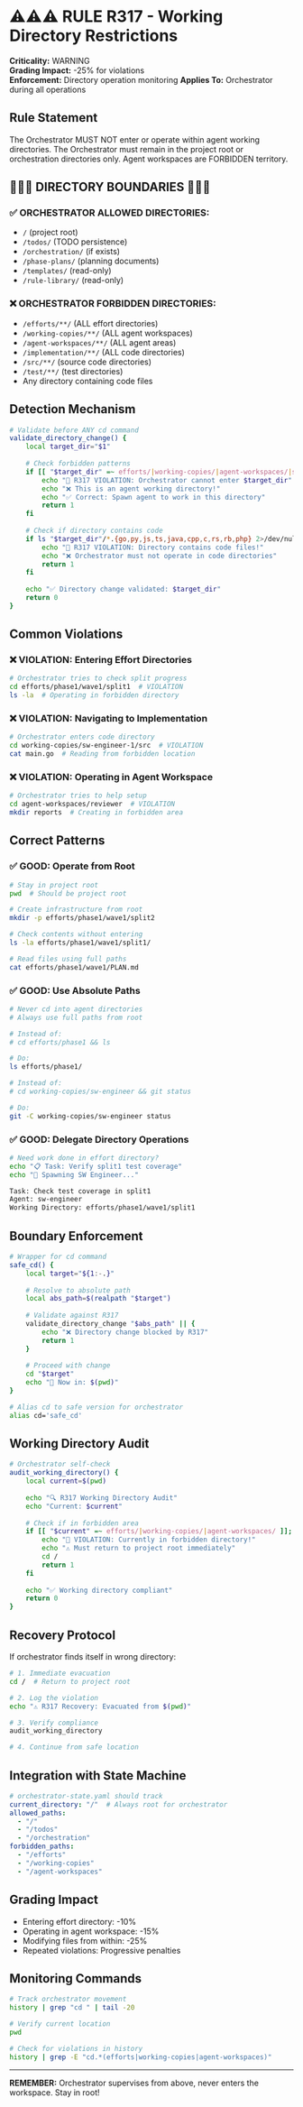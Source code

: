 # ⚠️⚠️⚠️ RULE R317 - Working Directory Restrictions

**Criticality:** WARNING  
**Grading Impact:** -25% for violations  
**Enforcement:** Directory operation monitoring
**Applies To:** Orchestrator during all operations

## Rule Statement

The Orchestrator MUST NOT enter or operate within agent working directories. The Orchestrator must remain in the project root or orchestration directories only. Agent workspaces are FORBIDDEN territory.

## 🔴🔴🔴 DIRECTORY BOUNDARIES 🔴🔴🔴

### ✅ ORCHESTRATOR ALLOWED DIRECTORIES:
- `/` (project root)
- `/todos/` (TODO persistence)
- `/orchestration/` (if exists)
- `/phase-plans/` (planning documents)
- `/templates/` (read-only)
- `/rule-library/` (read-only)

### ❌ ORCHESTRATOR FORBIDDEN DIRECTORIES:
- `/efforts/**/` (ALL effort directories)
- `/working-copies/**/` (ALL agent workspaces)
- `/agent-workspaces/**/` (ALL agent areas)
- `/implementation/**/` (ALL code directories)
- `/src/**/` (source code directories)
- `/test/**/` (test directories)
- Any directory containing code files

## Detection Mechanism

```bash
# Validate before ANY cd command
validate_directory_change() {
    local target_dir="$1"
    
    # Check forbidden patterns
    if [[ "$target_dir" =~ efforts/|working-copies/|agent-workspaces/|src/|test/|implementation/ ]]; then
        echo "🚨 R317 VIOLATION: Orchestrator cannot enter $target_dir"
        echo "❌ This is an agent working directory!"
        echo "✅ Correct: Spawn agent to work in this directory"
        return 1
    fi
    
    # Check if directory contains code
    if ls "$target_dir"/*.{go,py,js,ts,java,cpp,c,rs,rb,php} 2>/dev/null | grep -q .; then
        echo "🚨 R317 VIOLATION: Directory contains code files!"
        echo "❌ Orchestrator must not operate in code directories"
        return 1
    fi
    
    echo "✅ Directory change validated: $target_dir"
    return 0
}
```

## Common Violations

### ❌ VIOLATION: Entering Effort Directories
```bash
# Orchestrator tries to check split progress
cd efforts/phase1/wave1/split1  # VIOLATION
ls -la  # Operating in forbidden directory
```

### ❌ VIOLATION: Navigating to Implementation
```bash
# Orchestrator enters code directory
cd working-copies/sw-engineer-1/src  # VIOLATION
cat main.go  # Reading from forbidden location
```

### ❌ VIOLATION: Operating in Agent Workspace
```bash
# Orchestrator tries to help setup
cd agent-workspaces/reviewer  # VIOLATION
mkdir reports  # Creating in forbidden area
```

## Correct Patterns

### ✅ GOOD: Operate from Root
```bash
# Stay in project root
pwd  # Should be project root

# Create infrastructure from root
mkdir -p efforts/phase1/wave1/split2

# Check contents without entering
ls -la efforts/phase1/wave1/split1/

# Read files using full paths
cat efforts/phase1/wave1/PLAN.md
```

### ✅ GOOD: Use Absolute Paths
```bash
# Never cd into agent directories
# Always use full paths from root

# Instead of:
# cd efforts/phase1 && ls

# Do:
ls efforts/phase1/

# Instead of:
# cd working-copies/sw-engineer && git status  

# Do:
git -C working-copies/sw-engineer status
```

### ✅ GOOD: Delegate Directory Operations
```bash
# Need work done in effort directory?
echo "📋 Task: Verify split1 test coverage"
echo "🚀 Spawning SW Engineer..."

Task: Check test coverage in split1
Agent: sw-engineer
Working Directory: efforts/phase1/wave1/split1
```

## Boundary Enforcement

```bash
# Wrapper for cd command
safe_cd() {
    local target="${1:-.}"
    
    # Resolve to absolute path
    local abs_path=$(realpath "$target")
    
    # Validate against R317
    validate_directory_change "$abs_path" || {
        echo "❌ Directory change blocked by R317"
        return 1
    }
    
    # Proceed with change
    cd "$target"
    echo "📍 Now in: $(pwd)"
}

# Alias cd to safe version for orchestrator
alias cd='safe_cd'
```

## Working Directory Audit

```bash
# Orchestrator self-check
audit_working_directory() {
    local current=$(pwd)
    
    echo "🔍 R317 Working Directory Audit"
    echo "Current: $current"
    
    # Check if in forbidden area
    if [[ "$current" =~ efforts/|working-copies/|agent-workspaces/ ]]; then
        echo "🚨 VIOLATION: Currently in forbidden directory!"
        echo "⚠️ Must return to project root immediately"
        cd /
        return 1
    fi
    
    echo "✅ Working directory compliant"
    return 0
}
```

## Recovery Protocol

If orchestrator finds itself in wrong directory:
```bash
# 1. Immediate evacuation
cd /  # Return to project root

# 2. Log the violation
echo "⚠️ R317 Recovery: Evacuated from $(pwd)"

# 3. Verify compliance
audit_working_directory

# 4. Continue from safe location
```

## Integration with State Machine

```yaml
# orchestrator-state.yaml should track
current_directory: "/"  # Always root for orchestrator
allowed_paths:
  - "/"
  - "/todos"
  - "/orchestration"
forbidden_paths:
  - "/efforts"
  - "/working-copies"
  - "/agent-workspaces"
```

## Grading Impact

- Entering effort directory: -10%
- Operating in agent workspace: -15%  
- Modifying files from within: -25%
- Repeated violations: Progressive penalties

## Monitoring Commands

```bash
# Track orchestrator movement
history | grep "cd " | tail -20

# Verify current location
pwd

# Check for violations in history
history | grep -E "cd.*(efforts|working-copies|agent-workspaces)"
```

---
**REMEMBER:** Orchestrator supervises from above, never enters the workspace. Stay in root!